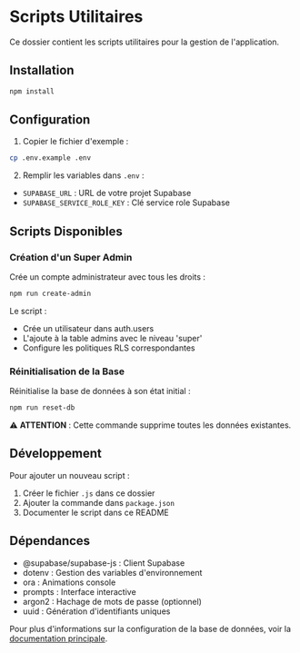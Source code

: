 # Scripts Utilitaires

Ce dossier contient les scripts utilitaires pour la gestion de l'application.

## Installation

```bash
npm install
```

## Configuration

1. Copier le fichier d'exemple :
```bash
cp .env.example .env
```

2. Remplir les variables dans `.env` :
- `SUPABASE_URL` : URL de votre projet Supabase
- `SUPABASE_SERVICE_ROLE_KEY` : Clé service role Supabase

## Scripts Disponibles

### Création d'un Super Admin

Crée un compte administrateur avec tous les droits :

```bash
npm run create-admin
```

Le script :
- Crée un utilisateur dans auth.users
- L'ajoute à la table admins avec le niveau 'super'
- Configure les politiques RLS correspondantes

### Réinitialisation de la Base

Réinitialise la base de données à son état initial :

```bash
npm run reset-db
```

⚠️ **ATTENTION** : Cette commande supprime toutes les données existantes.

## Développement

Pour ajouter un nouveau script :

1. Créer le fichier `.js` dans ce dossier
2. Ajouter la commande dans `package.json`
3. Documenter le script dans ce README

## Dépendances

- @supabase/supabase-js : Client Supabase
- dotenv : Gestion des variables d'environnement
- ora : Animations console
- prompts : Interface interactive
- argon2 : Hachage de mots de passe (optionnel)
- uuid : Génération d'identifiants uniques

Pour plus d'informations sur la configuration de la base de données, voir la [documentation principale](/docs/architecture/database.md).
